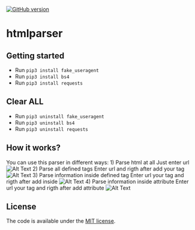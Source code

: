 [![GitHub version](https://badge.fury.io/gh/twinpixxx%2Fhtmlparser.svg)](https://badge.fury.io/gh/twinpixxx%2Fhtmlparser)


# htmlparser


## Getting started

- Run `pip3 install fake_useragent`
- Run `pip3 install bs4`
- Run `pip3 install requests`


## Clear ALL

- Run `pip3 uninstall fake_useragent`
- Run `pip3 uninstall bs4`
- Run `pip3 uninstall requests`


## How it works?

You can use this parser in different ways:
	1) Parse html at all 
		Just enter url
![Alt Text](hhttps://puu.sh/Cxkt7/d29b661b96.gif)
	2) Parse all defined tags
		Enter url and rigth after add your tag
![Alt Text](https://puu.sh/Cxktk/f562c4d7bc.gif)
	3) Parse information inside defined tag
		Enter url your tag and rigth after add inside
![Alt Text](https://puu.sh/Cxktt/47ddc00a2d.gif)
	4) Parse information inside attribute
		Enter url your tag and rigth after add attribute
![Alt Text](https://puu.sh/CxktE/0d7fab0fa7.gif)


## License

The code is available under the [MIT license](LICENSE.md).